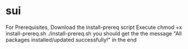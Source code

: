 # sui
For Prerequisites, Download the install-prereq script 
Execute 
chmod +x install-prereq.sh
./install-prereq.sh
you should get the the message "All packages installed/updated successfully!" in the end
